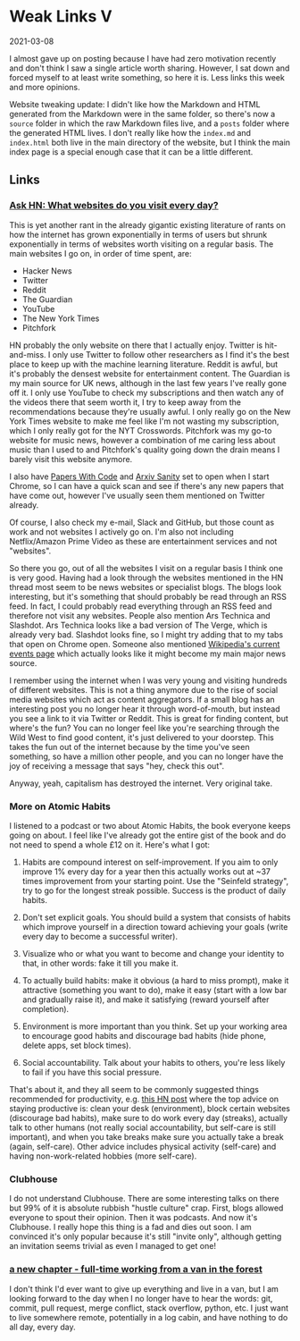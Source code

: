 # Weak Links V

<span class="date">2021-03-08</span>

I almost gave up on posting because I have had zero motivation recently and don't think I saw a single article worth sharing. However, I sat down and forced myself to at least write something, so here it is. Less links this week and more opinions.

Website tweaking update: I didn't like how the Markdown and HTML generated from the Markdown were in the same folder, so there's now a `source` folder in which the raw Markdown files live, and a `posts` folder where the generated HTML lives. I don't really like how the `index.md` and `index.html` both live in the main directory of the website, but I think the main index page is a special enough case that it can be a little different.

## Links

### [Ask HN: What websites do you visit every day?](https://news.ycombinator.com/item?id=26192817)

This is yet another rant in the already gigantic existing literature of rants on how the internet has grown exponentially in terms of users but shrunk exponentially in terms of websites worth visiting on a regular basis. The main websites I go on, in order of time spent, are:

- Hacker News
- Twitter
- Reddit
- The Guardian
- YouTube
- The New York Times
- Pitchfork

HN probably the only website on there that I actually enjoy. Twitter is hit-and-miss. I only use Twitter to follow other researchers as I find it's the best place to keep up with the machine learning literature. Reddit is awful, but it's probably the densest website for entertainment content. The Guardian is my main source for UK news, although in the last few years I've really gone off it. I only use YouTube to check my subscriptions and then watch any of the videos there that seem worth it, I try to keep away from the recommendations because they're usually awful. I only really go on the New York Times website to make me feel like I'm not wasting my subscription, which I only really got for the NYT Crosswords. Pitchfork was my go-to website for music news, however a combination of me caring less about music than I used to and Pitchfork's quality going down the drain means I barely visit this website anymore.

I also have [Papers With Code](https://paperswithcode.com/) and [Arxiv Sanity](http://arxiv-sanity.com/top) set to open when I start Chrome, so I can have a quick scan and see if there's any new papers that have come out, however I've usually seen them mentioned on Twitter already.

Of course, I also check my e-mail, Slack and GitHub, but those count as work and not websites I actively go on. I'm also not including Netflix/Amazon Prime Video as these are entertainment services and not "websites".

So there you go, out of all the websites I visit on a regular basis I think one is very good. Having had a look through the websites mentioned in the HN thread most seem to be news websites or specialist blogs. The blogs look interesting, but it's something that should probably be read through an RSS feed. In fact, I could probably read everything through an RSS feed and therefore not visit any websites. People also mention Ars Technica and Slashdot. Ars Technica looks like a bad version of The Verge, which is already very bad. Slashdot looks fine, so I might try adding that to my tabs that open on Chrome open. Someone also mentioned [Wikipedia's current events page](https://en.wikipedia.org/wiki/Portal:Current_events) which actually looks like it might become my main major news source.

I remember using the internet when I was very young and visiting hundreds of different websites. This is not a thing anymore due to the rise of social media websites which act as content aggregators. If a small blog has an interesting post you no longer hear it through word-of-mouth, but instead you see a link to it via Twitter or Reddit. This is great for finding content, but where's the fun? You can no longer feel like you're searching through the Wild West to find good content, it's just delivered to your doorstep. This takes the fun out of the internet because by the time you've seen something, so have a million other people, and you can no longer have the joy of receiving a message that says "hey, check this out".

Anyway, yeah, capitalism has destroyed the internet. Very original take.

### More on Atomic Habits

I listened to a podcast or two about Atomic Habits, the book everyone keeps going on about. I feel like I've already got the entire gist of the book and do not need to spend a whole £12 on it. Here's what I got:

1. Habits are compound interest on self-improvement. If you aim to only improve 1% every day for a year then this actually works out at ~37 times improvement from your starting point. Use the "Seinfeld strategy", try to go for the longest streak possible. Success is the product of daily habits.

2. Don't set explicit goals. You should build a system that consists of habits which improve yourself in a direction toward achieving your goals (write every day to become a successful writer).

3. Visualize who or what you want to become and change your identity to that, in other words: fake it till you make it.

4. To actually build habits: make it obvious (a hard to miss prompt), make it attractive (something you want to do), make it easy (start with a low bar and gradually raise it), and make it satisfying (reward yourself after completion).

5. Environment is more important than you think. Set up your working area to encourage good habits and discourage bad habits (hide phone, delete apps, set block times).

6. Social accountability. Talk about your habits to others, you're less likely to fail if you have this social pressure.

That's about it, and they all seem to be commonly suggested things recommended for productivity, e.g. [this HN post](https://news.ycombinator.com/item?id=26343950) where the top advice on staying productive is: clean your desk (environment), block certain websites (discourage bad habits), make sure to do work every day (streaks), actually talk to other humans (not really social accountability, but self-care is still important), and when you take breaks make sure you actually take a break (again, self-care). Other advice includes physical activity (self-care) and having non-work-related hobbies (more self-care).

### Clubhouse

I do not understand Clubhouse. There are some interesting talks on there but 99% of it is absolute rubbish "hustle culture" crap. First, blogs allowed everyone to spout their opinion. Then it was podcasts. And now it's Clubhouse. I really hope this thing is a fad and dies out soon. I am convinced it's only popular because it's still "invite only", although getting an invitation seems trivial as even I managed to get one!

### [a new chapter - full-time working from a van in the forest](https://ghuntley.com/a-new-chapter/)

I don't think I'd ever want to give up everything and live in a van, but I am looking forward to the day when I no longer have to hear the words: git, commit, pull request, merge conflict, stack overflow, python, etc. I just want to live somewhere remote, potentially in a log cabin, and have nothing to do all day, every day.
